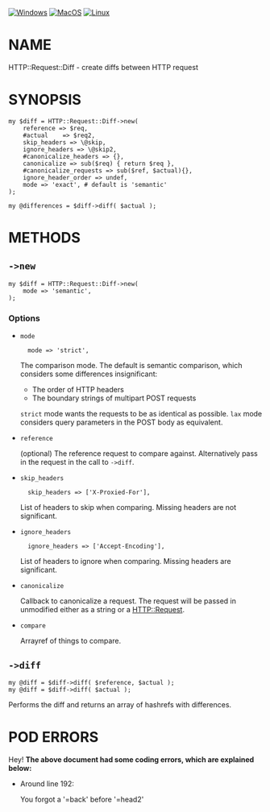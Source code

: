 
[![Windows](https://github.com/Corion/HTTP-Request-Diff/workflows/windows/badge.svg)](https://github.com/Corion/HTTP-Request-Diff/actions?query=workflow%3Awindows)
[![MacOS](https://github.com/Corion/HTTP-Request-Diff/workflows/macos/badge.svg)](https://github.com/Corion/HTTP-Request-Diff/actions?query=workflow%3Amacos)
[![Linux](https://github.com/Corion/HTTP-Request-Diff/workflows/linux/badge.svg)](https://github.com/Corion/HTTP-Request-Diff/actions?query=workflow%3Alinux)

# NAME

HTTP::Request::Diff - create diffs between HTTP request

# SYNOPSIS

    my $diff = HTTP::Request::Diff->new(
        reference => $req,
        #actual    => $req2,
        skip_headers => \@skip,
        ignore_headers => \@skip2,
        #canonicalize_headers => {},
        canonicalize => sub($req) { return $req },
        #canonicalize_requests => sub($ref, $actual){},
        ignore_header_order => undef,
        mode => 'exact', # default is 'semantic'
    );

    my @differences = $diff->diff( $actual );

# METHODS

## `->new`

    my $diff = HTTP::Request::Diff->new(
        mode => 'semantic',
    );

### Options

- `mode`

        mode => 'strict',

    The comparison mode. The default is semantic comparison, which considers some
    differences insignificant:

    - The order of HTTP headers
    - The boundary strings of multipart POST requests

    `strict` mode wants the requests to be as identical as possible.
    `lax` mode considers query parameters in the POST body as equivalent.

- `reference`

    (optional) The reference request to compare against. Alternatively pass in
    the request in the call to `->diff`.

- `skip_headers`

        skip_headers => ['X-Proxied-For'],

    List of headers to skip when comparing. Missing headers are not significant.

- `ignore_headers`

        ignore_headers => ['Accept-Encoding'],

    List of headers to ignore when comparing. Missing headers are significant.

- `canonicalize`

    Callback to canonicalize a request. The request will be passed in unmodified
    either as a string or a [HTTP::Request](https://metacpan.org/pod/HTTP%3A%3ARequest).

- `compare`

    Arrayref of things to compare.

## `->diff`

    my @diff = $diff->diff( $reference, $actual );
    my @diff = $diff->diff( $actual );

Performs the diff and returns an array of hashrefs with differences.

# POD ERRORS

Hey! **The above document had some coding errors, which are explained below:**

- Around line 192:

    You forgot a '=back' before '=head2'
